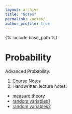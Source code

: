 ```yaml
---
layout: archive
title: "Notes"
permalink: /notes/
author_profile: true
---
```


{% include base_path %}

# Probability
Advanced Probability:<br/>
1. [Course Notes](prob_notes.pdf)
2. Handwritten lecture notes:<br/>
* [measure theory](/files/measuretheory.pdf)
* [random variables1](/files/randomvariables_1-11.pdf)
* [random variables2](/files/randomvariables_12-16.pdf)
